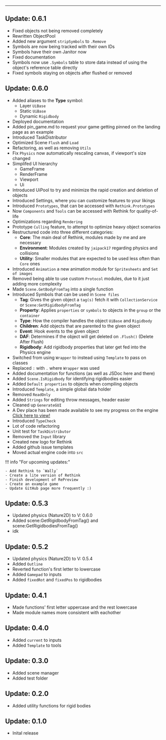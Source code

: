 <hr>

## Update: 0.6.1
- Fixed objects not being removed completely
- Rewritten ObjectPool
- Added new argument `stripSymbols` to `.Remove`
- Symbols are now being tracked with their own IDs
- Symbols have their own Janitor now
- Fixed documentation
- Symbols now use `.Symbols` table to store data instead of using the object's reference table directly
- Fixed symbols staying on objects after flushed or removed

## Update: 0.6.0
* Added aliases to the **Type** symbol:
    - Layer `UiBase`
	- Static `UiBase`
	- Dynamic `Rigidbody`
* Deployed documentation
* Added pin_game.md to request your game getting pinned on the landing page as an example
* Introduced TaskDistributor
* Optimized Scene `Flush` and `Load`
* Refactoring, as well as removing `Utils`
* Fix `Physics` now automatically rescaling canvas, if viewport's size changed
* Simplifed UI hierarchy
    - GameFrame
	- RenderFrame
	- Viewport
	- Ui
* Introduced UiPool to try and minimize the rapid creation and deletion of objects
* Introduced Settings, where you can customize features to your likings
* Introduced `Prototypes`, that can be accessed with `Rethink.Prototypes`
* Now `Components` and `Tools` can be accessed with Rethink for quality-of-life
* Optimizations regarding `Rendering`
* Prototype `Culling` feature, to attempt to optimize heavy object scenarios
* Restructured code into three different categories:
    - **Core**: The main deal of Rethink, modules made by me and are necessary
    - **Environment**: Modules created by `jaipack17` regarding physics and collisions
    - **Utility**: Smaller modules that are expected to be used less often than `Core` ones
* Introduced `Animation` a new animation module for `Spritesheets` and `Set of images`
* Removed being able to use custom `Protocol` modules, due to it just adding more complexity
* Made `Scene.GetBodyFromTag` into a single function
* Introduced Symbols that can be used in `Scene files`
    - **Tag**: Gives the given object a `tag(s)` fetch it with `CollectionService` or `Scene:GetRigidbodyFromTag`
    - **Property**: Applies `properties` or `symbols` to objects in the `group` or the `container`
    - **Type**: How the compiler handles the object `UiBase` and `Rigidbody`
    - **Children**: Add objects that are parented to the given object
    - **Event**: Hook events to the given object
    - **DAF**: Determines if the object will get deleted on `.Flush()` (Delete After Flush)
    - **Rigidbody**: Add rigidbody properties that later get fed into the Physics engine
* Switched from using `Wrapper` to instead using `Template` to pass on classes
* Replaced `:` with `.` where `Wrapper` was used
* Added documentation for functions (as well as JSDoc here and there)
* Added `Scene.IsRigidbody` for identifying rigidbodies easier
* Added `Default properties` to objects when compiling objects
* Introduced `Template`, a simple global data holder
* Removed `ReadOnly`
* Added `Strings` for editing throw messages, header easier
* Cleaned up `GenerateGUI`
* A Dev place has been made available to see my progress on the engine [Click here to view!](https://www.roblox.com/games/11693314673/Rethink-Engine-Dev-Place)
* Introduced `TypeCheck`
* Lot of code refactoring
* Unit test for `TaskDistributor`
* Removed the `Input` library
* Created new logo for Rethink
* Added github issue templates
* Moved actual engine code into `src`

!!! info "For upcoming updates:"

    - Add Rethink to `Wally`
    - Create a lite version of Rethink
    - Finish development of RePreview
    - Create an example game
    - Update GitHub page more frequently :)

## Update: 0.5.3
* Updated physics (Nature2D) to V: 0.6.0
* Added scene:GetRigidbodyFromTag() and scene:GetRigidbodiesFromTag()
* idk

## Update: 0.5.2
* Updated physics (Nature2D) to V: 0.5.4
* Added `Outline`
* Reverted function's first letter to lowercase
* Added `Gamepad` to inputs
* Added `fixedRot` and `fixedPos` to rigidbodies

## Update: 0.4.1
* Made functions' first letter uppercase and the rest lowercase
* Made module names more consistent with eachother

## Update: 0.4.0
* Added `current` to inputs
* Added `Template` to tools

## Update: 0.3.0
* Added scene manager
* Added test folder

## Update: 0.2.0
* Added utility functions for rigid bodies

## Update: 0.1.0
* Inital release